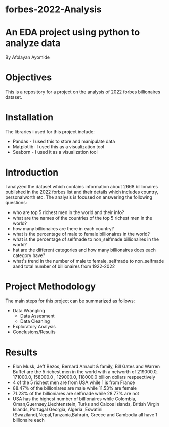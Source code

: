 # forbes-2022-Analysis
# An EDA project using python to analyze data

By Afolayan Ayomide

# Objectives
This is a repository for a project on the analysis of 2022 forbes billionaires dataset.

# Installation

The libraries i used for this project include:

* Pandas - I used this to store and manipulate data
* Matplotlib- I used this as a visualization tool
* Seaborn - I used it as a visualization tool

# Introduction

I analyzed the dataset which contains information about 2668 billionaires published in the 2022 forbes list and their details which includes country, personalworth etc.
The analysis is focused on answering the following questions:

* who are top 5 richest men in the world and their info?
* what are the names of the countries of the top 5 richest men in the world?
* how many billionaires are there in each country?
* what is the percentage of male to female billionaires in the world?
* what is the percentage of selfmade to non_selfmade billionaires in the world?
*  hat are the different categories and how many billionaires does each category have?
* what's trend in the number of male to female, selfmade to non_selfmade aand total number of billionaires from 1922-2022

# Project Methodology

The main steps for this project can be summarized as follows:
* Data Wrangling
    * Data Assesment
    * Data Cleaning 
* Exploratory Analysis
* Conclusions/Results

# Results

* Elon Musk, Jeff Bezos, Bernard Arnault & family, Bill Gates and Warren Buffet are the 5 richest men in the world with a networth of 	219000.0, 171000.0, 158000.0	, 129000.0, 118000.0 billion dollars respeectively
*  4 of the 5 richest men are from USA while 1 is from France
*  88.47% of the billioniares are male while 11.53% are female
*  71.23% of the billioniares are selfmade while 28.77% are not
*  USA has the highest number of billionaires while Colombia, Oman,Guernsey,Liechtenstein, Turks and Caicos Islands, British Virgin Islands, Portugal              Georgia, Algeria ,Eswatini (Swaziland),Nepal,Tanzania,Bahrain, Greece and Cambodia all have 1 billionaire each
